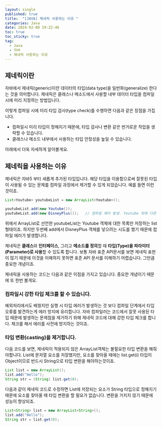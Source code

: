 ```yaml
---
layout: single
published: true
title:  "[JAVA] 제네릭 사용하는 이유 "
categories: Java
date: 2024-02-08 19:22:46
toc: true
toc_sticky: true
tag:   
  - Java
  - 자바
  - 제네릭 사용하는 이유 
---
```


## 제네릭이란

자바에서 제네릭(generic)이란 데이터의 타입(data type)을 일반화(generalize) 한다는 것을 의미합니다. 제네릭은 클래스나 메소드에서 사용할 내부 데이터 타입을 컴파일 시에 미리 지정하는 방법입니다. 

이렇게 컴파일 시에 미리 타입 검사(type check)를 수행하면 다음과 같은 장점을 가집니다. 

- 컴파일시 미리 타입이 정해지기 때문에, 타입 검사나 변환 같은 번거로운 작업을 생략할 수 있습니다.
- 클래스나 메소드 내부에서 사용하는 타입 안정성을 높일 수 있습니다.

아래에서 더욱 자세하게 알아볼게요. 

## 제네릭을 사용하는 이유

제네릭은 자바5 부터 새롭게 추가된 타입입니다. 해당 타입을 이용함으로써 잘못된 타입이 사용될 수 있는 문제를 컴파일 과정에서 제거할 수 있게 되었습니다. 예를 들면 이런 것이죠.

```java
List<Youtube> youtubeList = new ArrayList<Youtube>();

youtubeList.add(new Youtube());   
youtubeList.add(new DisneyPlus());   // 컴파일 에러 발생. Youtube 외에 다른 타입 저장불가
```

위에서 ArrayList로 선언한 youtubeList는 Youtube 객체에 대한 목록만 저장하는 list 형태이죠. 하지만 두번째 add에서 DisneyPlus 객체를 넣으려는 시도를 했기 때문에 컴파일 에러가 발생합니다. 

제네릭은 **클래스**와 **인터페이스**, 그리고 **메소드를 정의**할 때 **타입(Type)을 파라미터(Parameter)로 사용**할 수 있도록 합니다. 보통 자바 표준 API문서를 보면 제네릭 표현이 많기 때문에 이것을 이해하지 못하면 표준 API 문서를 이해하기 어렵습니다. 그만큼 중요한 개념이죠.

제네릭을 사용하는 코드는 다음과 같은 이점을 가지고 있습니다. 중요한 개념이기 때문에 또 한번 볼게요.

### 컴파일시 강한 타입 체크를 할 수 있습니다.

예외처리에서도 배웠지만 실행 시 타입 에러가 발생하는 것 보다 컴파일 단계에서 타입 오류를 발견하는게 에러 방지에 유리합니다. 자바 컴파일러는 코드에서 잘못 사용된 타입 때문에 발생하는 문제점을 제거하기 위해 제네릭 코드에 대해 강한 타입 체크를 합니다. 체크를 해서 에러를 사전에 방지하는 것이죠.

### 타입 변환(casting)을 제거합니다.

다음 코드를 보면, 제네릭이 적용되지 않은 ArrayList객체는 불필요한 타입 변환을 해줘야합니다. List에 문자열 요소를 저장했지만, 요소를 찾아올 때에는 list.get(i) 타입이 Object이므로 반드시 String으로 타입 변환을 해야하는것이죠. 

```java
List list = new ArrayList();
list.add("Hello");
String str = (String) list.get(0);
```

다음과 같이 제네릭 코드로 수정하면 List에 저장되는 요소가 String 타입으로 정해지기 때문에 요소를 찾아올 때 타입 변환을 할 필요가 없습니다. 변환을 거치지 않기 때문에 성능이 향상되죠.

```java
List<String> list = new ArrayList<String>();
list.add("Hello");
String str = list.get(0);
```